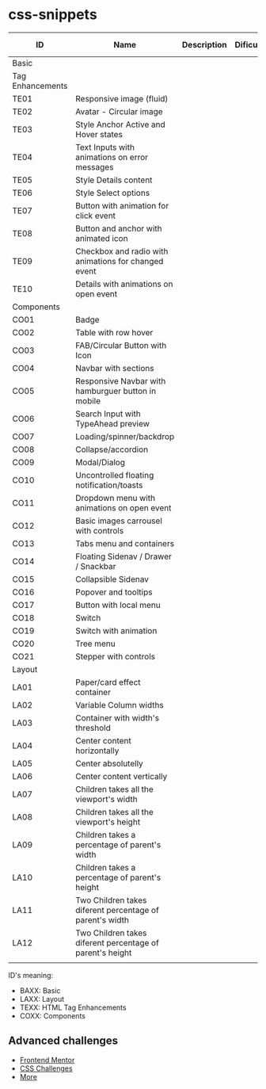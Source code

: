 # css-snippets

| ID | Name | Description | Dificulty | Needs JS? | Examples |
| --- | --- | :---: | :---: | :---: | :---: |
| Basic |
| Tag Enhancements |
| TE01 | Responsive image (fluid) | | | | |
| TE02 | Avatar - Circular image | | | | |
| TE03 | Style Anchor Active and Hover states | | | | |
| TE04 | Text Inputs with animations on error messages | | | | |
| TE05 | Style Details content | | | | |
| TE06 | Style Select options | | | | |
| TE07 | Button with animation for click event | | | | |
| TE08 | Button and anchor with animated icon | | | | |
| TE09 | Checkbox and radio with animations for changed event | | | | |
| TE10 | Details with animations on open event | | | | |
| Components |
| CO01 | Badge | | | | |
| CO02 | Table with row hover | | | | |
| CO03 | FAB/Circular Button with Icon | | | | |
| CO04 | Navbar with sections | | | | |
| CO05 | Responsive Navbar with hamburguer button in mobile | | | | |
| CO06 | Search Input with TypeAhead preview | | | | |
| CO07 | Loading/spinner/backdrop | | | | |
| CO08 | Collapse/accordion | | | | |
| CO09 | Modal/Dialog | | | | |
| CO10 | Uncontrolled floating notification/toasts | | | | |
| CO11 | Dropdown menu with animations on open event | | | | |
| CO12 | Basic images carrousel with controls | | | | |
| CO13 | Tabs menu and containers | | | | |
| CO14 | Floating Sidenav / Drawer / Snackbar | | | | |
| CO15 | Collapsible Sidenav | | | | |
| CO16 | Popover and tooltips | | | | |
| CO17 | Button with local menu | | | | |
| CO18 | Switch | | | | |
| CO19 | Switch with animation | | | | |
| CO20 | Tree menu | | | | |
| CO21 | Stepper with controls | | | | |
| Layout |
| LA01 | Paper/card effect container | | | | |
| LA02 | Variable Column widths | | | | |
| LA03 | Container with width's threshold | | | | |
| LA04 | Center content horizontally | | | | |
| LA05 | Center absolutelly | | | | |
| LA06 | Center content vertically | | | | |
| LA07 | Children takes all the viewport's width | | | | |
| LA08 | Children takes all the viewport's height | | | | |
| LA09 | Children takes a percentage of parent's width | | | | |
| LA10 | Children takes a percentage of parent's height | | | | |
| LA11 | Two Children takes diferent percentage of parent's width | | | | |
| LA12 | Two Children takes diferent percentage of parent's height | | | | |
| |

ID's meaning:

- BAXX: Basic
- LAXX: Layout
- TEXX: HTML Tag Enhancements
- COXX: Components

## Advanced challenges

- [Frontend Mentor](https://www.frontendmentor.io/)
- [CSS Challenges](https://en.wikiversity.org/wiki/Web_Design/CSS_challenges)
- [More](https://css-tricks.com/front-end-challenges/)
